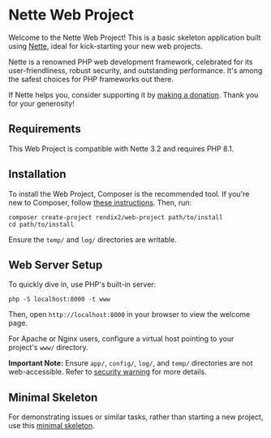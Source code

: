 Nette Web Project
=================

Welcome to the Nette Web Project! This is a basic skeleton application built using
[Nette](https://nette.org), ideal for kick-starting your new web projects.

Nette is a renowned PHP web development framework, celebrated for its user-friendliness,
robust security, and outstanding performance. It's among the safest choices
for PHP frameworks out there.

If Nette helps you, consider supporting it by [making a donation](https://nette.org/donate).
Thank you for your generosity!


Requirements
------------

This Web Project is compatible with Nette 3.2 and requires PHP 8.1.


Installation
------------

To install the Web Project, Composer is the recommended tool. If you're new to Composer,
follow [these instructions](https://doc.nette.org/composer). Then, run:

	composer create-project rendix2/web-project path/to/install
	cd path/to/install

Ensure the `temp/` and `log/` directories are writable.


Web Server Setup
----------------

To quickly dive in, use PHP's built-in server:

	php -S localhost:8000 -t www

Then, open `http://localhost:8000` in your browser to view the welcome page.

For Apache or Nginx users, configure a virtual host pointing to your project's `www/` directory.

**Important Note:** Ensure `app/`, `config/`, `log/`, and `temp/` directories are not web-accessible.
Refer to [security warning](https://nette.org/security-warning) for more details.


Minimal Skeleton
----------------

For demonstrating issues or similar tasks, rather than starting a new project, use
this [minimal skeleton](https://github.com/nette/web-project/tree/minimal).
